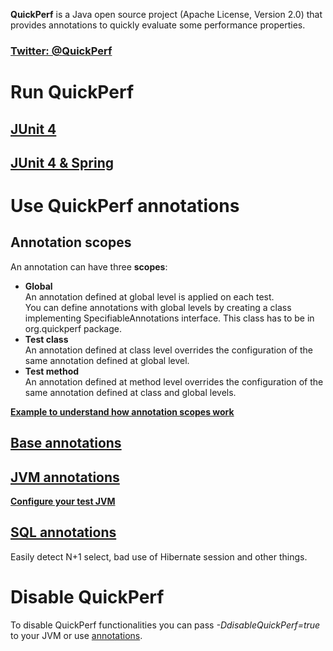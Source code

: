 **QuickPerf** is a Java open source project (Apache License, Version 2.0) that provides annotations to quickly evaluate some performance properties. <br>

### [Twitter: @QuickPerf](https://twitter.com/quickperf)

# Run QuickPerf
## [JUnit 4](https://github.com/quick-perf/doc/wiki/JUnit-4)
## [JUnit 4 & Spring](https://github.com/quick-perf/doc/wiki/JUnit-4--&-Spring)

# Use QuickPerf annotations
## Annotation scopes
An annotation can have three **scopes**:
* **Global** <br>
An annotation defined at global level is applied on each test.<br>
You can define annotations with global levels by creating a class implementing SpecifiableAnnotations interface. This class has to be in org.quickperf package.
* **Test class** <br>
An annotation defined at class level overrides the configuration of the same annotation defined at global level.
* **Test method** <br>
An annotation defined at method level overrides the configuration of the same annotation defined at class and global levels.

**[Example to understand how annotation scopes work](https://github.com/quick-perf/doc/wiki/Example-to-understand-how-annotation-scopes-work)**

## [Base annotations](https://github.com/quick-perf/doc/wiki/base-annotations)
## [JVM annotations](https://github.com/quick-perf/doc/wiki/JVM-annotations)
[**Configure your test JVM**](JVM-annotations#Configure-your-test-JVM)
## [SQL annotations](https://github.com/quick-perf/doc/wiki/SQL-annotations)
Easily detect N+1 select, bad use of Hibernate session and other things.

# Disable QuickPerf
To disable QuickPerf functionalities you can pass *-DdisableQuickPerf=true* to your JVM or use [annotations](https://github.com/quick-perf/doc/wiki/base-annotations).
